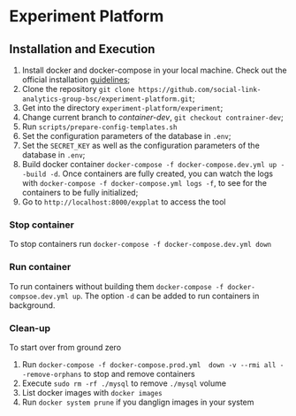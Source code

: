 # Experiment Platform

## Installation and Execution

1. Install docker and docker-compose in your local machine. Check out the official installation [guidelines](https://docs.docker.com/install);
2. Clone the repository `git clone https://github.com/social-link-analytics-group-bsc/experiment-platform.git`;
3. Get into the directory `experiment-platform/experiment`;
4. Change current branch to *container-dev*, `git checkout contrainer-dev`;
5. Run `scripts/prepare-config-templates.sh`
6. Set the configuration parameters of the database in `.env`;
7. Set the `SECRET_KEY` as well as the configuration parameters of the database in `.env`;
8. Build docker container `docker-compose -f docker-compose.dev.yml up --build -d`. Once containers are fully created, you can watch the logs with `docker-compose -f docker-compose.yml logs -f`, to see for the containers to be fully initialized;
9. Go to `http://localhost:8000/expplat` to access the tool

### Stop container

To stop containers run `docker-compose -f docker-compose.dev.yml down`

### Run container

To run containers without building them `docker-compose -f docker-compsoe.dev.yml up`. The option `-d` can be added to run containers in background.

### Clean-up

To start over from ground zero

1. Run `docker-compose -f docker-compose.prod.yml  down -v --rmi all --remove-orphans` to stop and remove containers
2. Execute `sudo rm -rf ./mysql` to remove `./mysql` volume
3. List docker images with `docker images`
4. Run `docker system prune` if you danglign images in your system